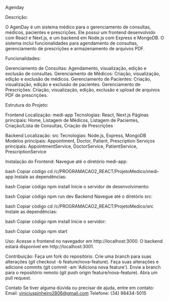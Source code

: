 Agenday

Descrição:

O AgenDay é um sistema médico para o gerenciamento de consultas, médicos, pacientes e prescrições. Ele possui um frontend desenvolvido com React e Next.js, e um backend em Node.js com Express e MongoDB. O sistema inclui funcionalidades para agendamento de consultas, gerenciamento de prescrições e armazenamento de arquivos PDF.


Funcionalidades:

Gerenciamento de Consultas: Agendamento, visualização, edição e exclusão de consultas.
Gerenciamento de Médicos: Criação, visualização, edição e exclusão de médicos.
Gerenciamento de Pacientes: Criação, visualização, edição e exclusão de pacientes.
Gerenciamento de Prescrições: Criação, visualização, edição, exclusão e upload de arquivos PDF de prescrições.

Estrutura do Projeto:

Frontend
Localização: medi-app
Tecnologias: React, Next.js
Páginas principais: Home, Listagem de Médicos, Listagem de Pacientes, Criação/Lista de Consultas, Criação de Prescrições

Backend
Localização: src
Tecnologias: Node.js, Express, MongoDB
Modelos principais: Appointment, Doctor, Patient, Prescription
Serviços principais: AppointmentService, DoctorService, PatientService, PrescriptionService

Instalação do
Frontend: 
 Navegue até o diretório medi-app:


bash
Copiar código
cd /c/PROGRAMACAO2_REACT/ProjetoMedico/medi-app
Instale as dependências:


bash
Copiar código
npm install
Inicie o servidor de desenvolvimento:


bash
Copiar código
npm run dev
Backend
Navegue até o diretório src:


bash
Copiar código
cd /c/PROGRAMACAO2_REACT/ProjetoMedico/src
Instale as dependências:


bash
Copiar código
npm install
Inicie o servidor:


bash
Copiar código
npm start

Uso:
Acesse o frontend no navegador em http://localhost:3000.
O backend estará disponível em http://localhost:3001.

Contribuição:
Faça um fork do repositório.
Crie uma branch para suas alterações (git checkout -b feature/nova-feature).
Faça suas alterações e adicione commits (git commit -am 'Adiciona nova feature').
Envie a branch para o repositório remoto (git push origin feature/nova-feature).
Abra um pull request.


Contato
Se tiver alguma dúvida ou precisar de ajuda, entre em contato:
Email: viniciuspinheiro2806@gmail.com
Telefone: (34) 98434-5015
